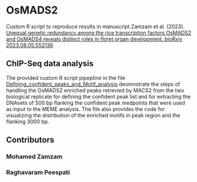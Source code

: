 # OsMADS2
Custom R script to reproduce results in manuscript Zamzam et al. (2023). [Unequal genetic redundancy among the rice transcription factors OsMADS2 and OsMADS4 reveals distinct roles in floret organ development. bioRxiv 2023.08.05.552136](https://doi.org/10.1101/2023.08.05.552136)
## ChIP-Seq data analysis
The provided custom R script pipepline in the file [Defining_confident_peaks_and_Motif_analysis](https://github.com/MohamedMZamzam/OsMADS2/blob/main/Defining_confident_peaks_and_Motif_analysis.R) deomnstrate the steps of handling the OsMADS2 enriched peaks retrevied  by MACS2 from the two biological replicate for defining the confident peak list and for extracting the DNAsets of 500 bp flanking the confident peak medpoints that were used as input to the MEME analysis. The file also provides the code for visualizing the distribution of the enriched motifs in peak region and the flanking 3000 bp.










## Contributors
### Mohamed Zamzam
### Raghavaram Peespati 
